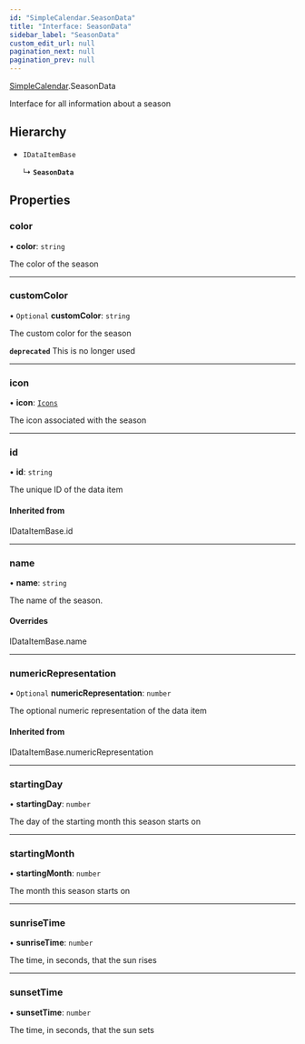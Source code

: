 ```yaml
---
id: "SimpleCalendar.SeasonData"
title: "Interface: SeasonData"
sidebar_label: "SeasonData"
custom_edit_url: null
pagination_next: null
pagination_prev: null
---
```


[SimpleCalendar](../namespaces/SimpleCalendar.md).SeasonData

Interface for all information about a season

## Hierarchy

- `IDataItemBase`

  ↳ **`SeasonData`**

## Properties

### color

• **color**: `string`

The color of the season

___

### customColor

• `Optional` **customColor**: `string`

The custom color for the season

**`deprecated`** This is no longer used

___

### icon

• **icon**: [`Icons`](../enums/SimpleCalendar.api.Icons.md)

The icon associated with the season

___

### id

• **id**: `string`

The unique ID of the data item

#### Inherited from

IDataItemBase.id

___

### name

• **name**: `string`

The name of the season.

#### Overrides

IDataItemBase.name

___

### numericRepresentation

• `Optional` **numericRepresentation**: `number`

The optional numeric representation of the data item

#### Inherited from

IDataItemBase.numericRepresentation

___

### startingDay

• **startingDay**: `number`

The day of the starting month this season starts on

___

### startingMonth

• **startingMonth**: `number`

The month this season starts on

___

### sunriseTime

• **sunriseTime**: `number`

The time, in seconds, that the sun rises

___

### sunsetTime

• **sunsetTime**: `number`

The time, in seconds, that the sun sets
